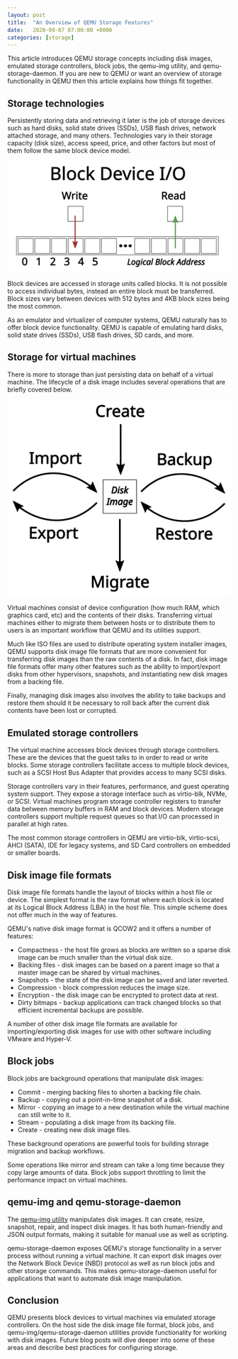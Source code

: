```yaml
---
layout: post
title:  "An Overview of QEMU Storage Features"
date:   2020-09-07 07:00:00 +0000
categories: [storage]
---
```

This article introduces QEMU storage concepts including disk images, emulated
storage controllers, block jobs, the qemu-img utility, and qemu-storage-daemon.
If you are new to QEMU or want an overview of storage functionality in QEMU
then this article explains how things fit together.

## Storage technologies
Persistently storing data and retrieving it later is the job of storage devices
such as hard disks, solid state drives (SSDs), USB flash drives, network
attached storage, and many others. Technologies vary in their storage capacity
(disk size), access speed, price, and other factors but most of them follow the
same block device model.

![Block device I/O](/screenshots/2020-09-14-block-device-io.svg)

Block devices are accessed in storage units called blocks. It is not possible
to access individual bytes, instead an entire block must be transferred. Block
sizes vary between devices with 512 bytes and 4KB block sizes being the most
common.

As an emulator and virtualizer of computer systems, QEMU naturally has to offer
block device functionality. QEMU is capable of emulating hard disks, solid
state drives (SSDs), USB flash drives, SD cards, and more.

## Storage for virtual machines
There is more to storage than just persisting data on behalf of a virtual
machine. The lifecycle of a disk image includes several operations that are
briefly covered below.

![Block device I/O](/screenshots/2020-09-14-lifecycle.svg)

Virtual machines consist of device configuration (how much RAM, which
graphics card, etc) and the contents of their disks. Transferring virtual
machines either to migrate them between hosts or to distribute them to users is
an important workflow that QEMU and its utilities support.

Much like ISO files are used to distribute operating system installer images,
QEMU supports disk image file formats that are more convenient for transferring
disk images than the raw contents of a disk. In fact, disk image file formats
offer many other features such as the ability to import/export disks from other
hypervisors, snapshots, and instantiating new disk images from a backing file.

Finally, managing disk images also involves the ability to take backups and
restore them should it be necessary to roll back after the current disk
contents have been lost or corrupted.

## Emulated storage controllers

The virtual machine accesses block devices through storage controllers. These
are the devices that the guest talks to in order to read or write blocks. Some
storage controllers facilitate access to multiple block devices, such as a SCSI
Host Bus Adapter that provides access to many SCSI disks.

Storage controllers vary in their features, performance, and guest operating
system support. They expose a storage interface such as virtio-blk, NVMe, or
SCSI. Virtual machines program storage controller registers to transfer data
between memory buffers in RAM and block devices. Modern storage controllers
support multiple request queues so that I/O can processed in parallel at high
rates.

The most common storage controllers in QEMU are virtio-blk, virtio-scsi, AHCI
(SATA), IDE for legacy systems, and SD Card controllers on embedded or smaller
boards.

## Disk image file formats

Disk image file formats handle the layout of blocks within a host file or
device. The simplest format is the raw format where each block is located at
its Logical Block Address (LBA) in the host file. This simple scheme does not
offer much in the way of features.

QEMU's native disk image format is QCOW2 and it offers a number of features:
* Compactness - the host file grows as blocks are written so a sparse disk image can be much smaller than the virtual disk size.
* Backing files - disk images can be based on a parent image so that a master image can be shared by virtual machines.
* Snapshots - the state of the disk image can be saved and later reverted.
* Compression - block compression reduces the image size.
* Encryption - the disk image can be encrypted to protect data at rest.
* Dirty bitmaps - backup applications can track changed blocks so that efficient incremental backups are possible.

A number of other disk image file formats are available for importing/exporting
disk images for use with other software including VMware and Hyper-V.

## Block jobs

Block jobs are background operations that manipulate disk images:
* Commit - merging backing files to shorten a backing file chain.
* Backup - copying out a point-in-time snapshot of a disk.
* Mirror - copying an image to a new destination while the virtual machine can still write to it.
* Stream - populating a disk image from its backing file.
* Create - creating new disk image files.

These background operations are powerful tools for building storage migration
and backup workflows.

Some operations like mirror and stream can take a long time because they copy
large amounts of data. Block jobs support throttling to limit the performance
impact on virtual machines.

## qemu-img and qemu-storage-daemon

The [qemu-img utility](https://www.qemu.org/docs/master/interop/qemu-img.html) manipulates disk images. It can create, resize, snapshot,
repair, and inspect disk images. It has both human-friendly and JSON output
formats, making it suitable for manual use as well as scripting.

qemu-storage-daemon exposes QEMU's storage functionality in a server process
without running a virtual machine. It can export disk images over the Network
Block Device (NBD) protocol as well as run block jobs and other storage
commands. This makes qemu-storage-daemon useful for applications that want to
automate disk image manipulation.

## Conclusion

QEMU presents block devices to virtual machines via emulated storage
controllers. On the host side the disk image file format, block jobs, and
qemu-img/qemu-storage-daemon utilities provide functionality for working with
disk images. Future blog posts will dive deeper into some of these areas and
describe best practices for configuring storage.
